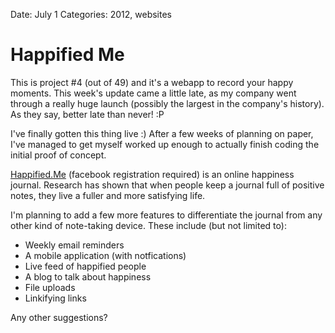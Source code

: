 Date: July 1
Categories: 2012, websites

# Happified Me

This is project #4 (out of 49) and it's a webapp to record your happy moments. This week's update came a little late, as my company went through a really huge launch (possibly the largest in the company's history). As they say, better late than never! :P

I've finally gotten this thing live :) After a few weeks of planning on paper, I've managed to get myself worked up enough to actually finish coding the initial proof of concept.

[Happified.Me](http://happified.me) (facebook registration required) is an online happiness journal. Research has shown that when people keep a journal full of positive notes, they live a fuller and more satisfying life.

I'm planning to add a few more features to differentiate the journal from any other kind of note-taking device. These include (but not limited to):

* Weekly email reminders
* A mobile application (with notfications)
* Live feed of happified people
* A blog to talk about happiness
* File uploads
* Linkifying links

Any other suggestions?